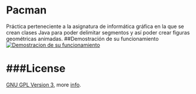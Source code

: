 # Pacman
Práctica perteneciente a la asignatura de informática gráfica en la que se crean clases Java para poder delimitar segmentos y así poder crear figuras geométricas animadas.
##Demostración de su funcionamiento
[![Demostracion de su funcionamiento](http://i.imgur.com/Y6Yx5JM.png)](https://youtu.be/b0Ensm1QqoM "Pacman")

###License
===
[GNU GPL Version 3](https://www.gnu.org/licenses/gpl-3.0.html), more [info](http://en.wikipedia.org/wiki/GNU_General_Public_License).
